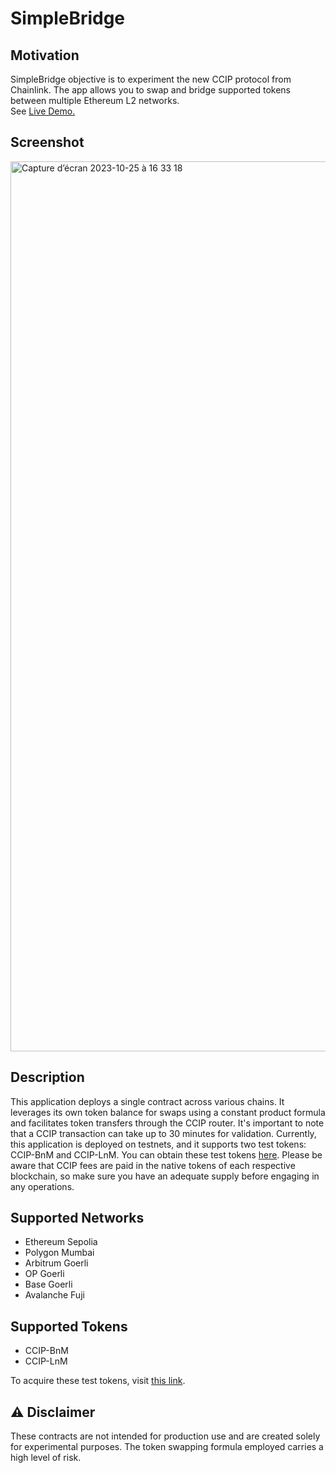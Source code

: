 # SimpleBridge
## Motivation
SimpleBridge objective is to experiment the new CCIP protocol from Chainlink. The app allows you to swap and bridge supported tokens between multiple Ethereum L2 networks. <br>
See [Live Demo.](https://ccip-token-bridge.vercel.app/)

## Screenshot
<img width="1424" alt="Capture d’écran 2023-10-25 à 16 33 18" src="https://github.com/wvleak/token_beats/assets/73338115/b1a719d0-b467-4c1a-81bb-1d39c3d05bf4">

## Description

This application deploys a single contract across various chains. It leverages its own token balance for swaps using a constant product formula and facilitates token transfers through the CCIP router. It's important to note that a CCIP transaction can take up to 30 minutes for validation. Currently, this application is deployed on testnets, and it supports two test tokens: CCIP-BnM and CCIP-LnM. You can obtain these test tokens [here](https://docs.chain.link/ccip/test-tokens#mint-tokens-in-the-documentation). Please be aware that CCIP fees are paid in the native tokens of each respective blockchain, so make sure you have an adequate supply before engaging in any operations.

## Supported Networks
- Ethereum Sepolia
- Polygon Mumbai
- Arbitrum Goerli
- OP Goerli
- Base Goerli
- Avalanche Fuji

## Supported Tokens
- CCIP-BnM
- CCIP-LnM

To acquire these test tokens, visit [this link](https://docs.chain.link/ccip/test-tokens#mint-tokens-in-the-documentation).

## ⚠️ Disclaimer

These contracts are not intended for production use and are created solely for experimental purposes. The token swapping formula employed carries a high level of risk.

